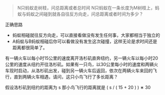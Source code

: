 > N只蚂蚁走树枝，问总距离或者总时间
N只蚂蚁在一条长度为M树枝上，蚂蚁与蚂蚁之间碰到就各自往反方向走，问总距离或者时间为多少？


正确思路
+ 蚂蚁相碰就往反方向走，可以直接看做没有发生任何事，大家都相当于独立的
+ A蚂蚁与B蚂蚁相碰后你可以看做没有发生这次碰撞，这样无论是求时间还是距离都很简单了。

有一辆火车以每小时15公里的速度离开洛杉矶直奔纽约，另一辆火车以每小时20公里的速度从纽约开往洛杉矶。如果有一只鸟，以30公里每小时的速度和两辆火车现时启动，从洛杉矶出发，碰到另一辆火车后返回，依次在两辆火车来回的飞行，直到两辆火车相遇，请问，这只小鸟飞行了多长距离？


假设洛杉矶到纽约的距离为 s
那小鸟飞行的距离就是 ( s / ( 15 + 20 ) ) ∗ 30




